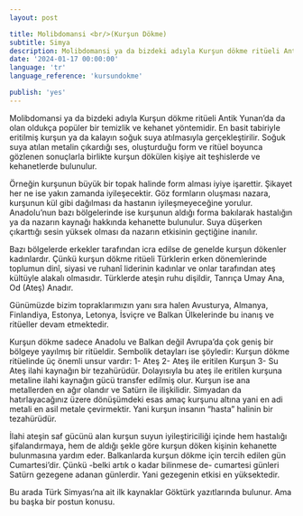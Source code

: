 ```yaml
---
layout: post

title: Molibdomansi <br/>(Kurşun Dökme) 
subtitle: Simya
description: Molibdomansi ya da bizdeki adıyla Kurşun dökme ritüeli Antik Yunan’da da olan oldukça popüler bir temizlik ve kehanet yöntemidir.  
date: '2024-01-17 00:00:00'
language: 'tr'
language_reference: 'kursundokme'

publish: 'yes'
---
```


Molibdomansi ya da bizdeki adıyla Kurşun dökme ritüeli Antik Yunan’da da olan oldukça popüler bir temizlik ve kehanet yöntemidir.  En basit tabiriyle eritilmiş kurşun ya da kalayın soğuk suya atılmasıyla gerçekleştirilir. Soğuk suya atılan metalin çıkardığı ses, oluşturduğu form ve ritüel boyunca gözlenen sonuçlarla birlikte kurşun dökülen kişiye ait teşhislerde ve kehanetlerde bulunulur.

Örneğin kurşunun büyük bir topak halinde form alması iyiye işarettir. Şikayet her ne ise yakın zamanda iyileşecektir. Göz formların oluşması nazara, kurşunun kül gibi dağılması da hastanın iyileşmeyeceğine yorulur. Anadolu’nun bazı bölgelerinde ise kurşunun aldığı forma bakılarak hastalığın ya da nazarın kaynağı hakkında kehanette bulunulur. Suya düşerken çıkarttığı sesin yüksek olması da nazarın etkisinin geçtiğine inanılır.

Bazı bölgelerde erkekler tarafından icra edilse de genelde kurşun dökenler kadınlardır. Çünkü kurşun dökme ritüeli Türklerin erken dönemlerinde toplumun dinî, siyasi ve ruhanî liderinin kadınlar ve onlar tarafından ateş kültüyle alakalı olmasıdır. Türklerde ateşin ruhu dişildir, Tanrıça Umay Ana, Od (Ateş) Anadır. 

Günümüzde bizim topraklarımızın yanı sıra halen Avusturya, Almanya, Finlandiya, Estonya, Letonya, İsviçre ve Balkan Ülkelerinde bu inanış ve ritüeller devam etmektedir. 

Kurşun dökme sadece Anadolu ve Balkan değil Avrupa’da çok geniş bir bölgeye yayılmış bir ritüeldir.  Sembolik detayları ise şöyledir:
Kurşun dökme ritüelinde üç önemli unsur vardır: 
1- Ateş
2- Ateş ile eritilen Kurşun
3- Su
Ateş ilahi kaynağın bir tezahürüdür. Dolayısıyla bu ateş ile eritilen kurşuna metaline ilahi kaynağın gücü transfer edilmiş olur. Kurşun ise ana metallerden en ağır olandır ve Satürn ile ilişkilidir. Simyadan da hatırlayacağınız üzere dönüşümdeki esas amaç kurşunu altına yani en adi metali en asil metale çevirmektir. Yani kurşun insanın “hasta” halinin bir tezahürüdür. 

İlahi ateşin saf gücünü alan kurşun suyun iyileştiriciliği içinde hem hastalığı şifalandırmaya, hem de aldığı şekle göre kurşun döken kişinin kehanette bulunmasına yardım eder. Balkanlarda kurşun  dökme için tercih edilen gün Cumartesi’dir. Çünkü -belki artık o kadar bilinmese de- cumartesi günleri Satürn gezegene adanan günlerdir. Yani gezegenin etkisi en yüksektedir. 

Bu arada Türk Simyası’na ait ilk kaynaklar Göktürk yazıtlarında bulunur. Ama bu başka bir postun konusu.